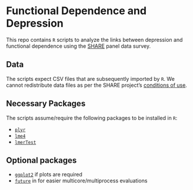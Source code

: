 # Functional Dependence and Depression

This repo contains `R` scripts to analyze the links between depression and functional dependence using the [SHARE](http://www.share-project.org/) panel data survey.

## Data
The scripts expect CSV files that are subsequently imported by `R`. We cannot redistribute data files as per the SHARE project’s [conditions of use](http://www.share-project.org/data-access/share-conditions-of-use.html).

## Necessary Packages
The scripts assume/require the following packages to be installed in `R`:
- [`plyr`](http://had.co.nz/plyr/)
- [`lme4`](https://github.com/lme4/lme4/)
- [`lmerTest`](https://github.com/runehaubo/lmerTestR)

## Optional packages
- [`ggplot2`](https://ggplot2.tidyverse.org/) if plots are required
- [`future`](https://github.com/HenrikBengtsson/future) in for easier multicore/multiprocess evaluations